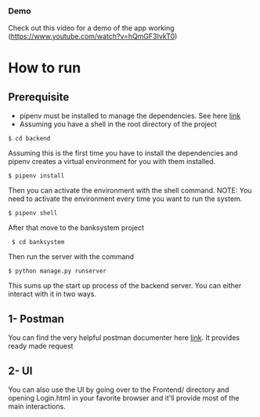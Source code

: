 ### Demo
Check out this video for a demo of the app working (https://www.youtube.com/watch?v=hQmGF3IvkT0)
# How to run

## Prerequisite
- pipenv must be installed to manage the dependencies. See here [link](https://pypi.org/project/pipenv/#:~:text=Usage%20Examples%3A%20Create%20a%20new,%2D%2Dpre%20Show%20a%20graph)
- Assuming you have a shell in the root directory of the project 

```shell
$ cd backend
```

Assuming this is the first time you have to install the dependencies and pipenv creates a virtual environment for you with them installed.

```shell
$ pipenv install
```
Then you can activate the environment with the shell command. NOTE: You need to activate the environment every time you want to run the system.
```shell
$ pipenv shell
```

After that move to the banksystem project
```shell
 $ cd banksystem
```

Then run the server with the command
```shell
$ python manage.py runserver
```

This sums up the start up process of the backend server. You can either interact with it in two ways.

## 1- Postman
You can find the very helpful postman documenter here [link](https://documenter.getpostman.com/view/3995062/Tzz7PJAM). It provides ready made request

## 2- UI
You can also use the UI by going over to the Frontend/ directory and opening Login.html in your favorite browser and it'll provide most of the main interactions.
